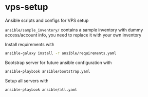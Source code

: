 # vps-setup
Ansible scripts and configs for VPS setup

`ansible/sample_inventory/` contains a sample inventory with dummy access/account info, you need to replace it with your own inventory

Install requirements with
```bash
ansible-galaxy install -r ansible/requirements.yaml
```

Bootstrap server for future ansible configuration with
```bash
ansible-playbook ansible/bootstrap.yaml 
```

Setup all servers with
```bash
ansible-playbook ansible/all.yaml 
```
